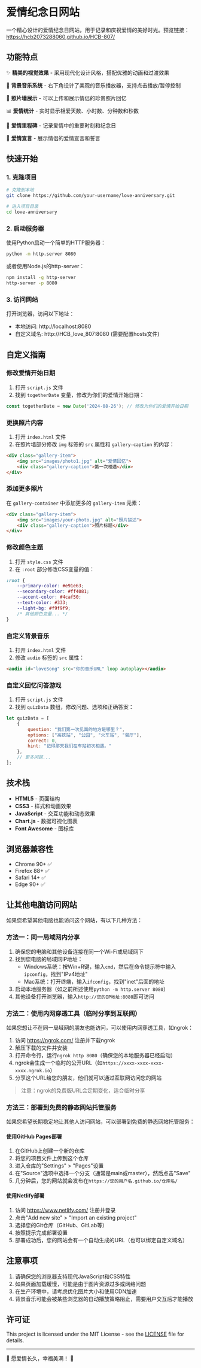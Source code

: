 # 爱情纪念日网站

一个精心设计的爱情纪念日网站，用于记录和庆祝爱情的美好时光。预览链接：https://hcb2073288060.github.io/HCB-807/

## 功能特点

✨ **精美的视觉效果** - 采用现代化设计风格，搭配优雅的动画和过渡效果

🎵 **背景音乐系统** - 右下角设计了美观的音乐播放器，支持点击播放/暂停控制

📸 **照片墙展示** - 可以上传和展示情侣的珍贵照片回忆

📊 **爱情统计** - 实时显示相爱天数、小时数、分钟数和秒数

🎁 **爱情里程碑** - 记录爱情中的重要时刻和纪念日

💖 **爱情宣言** - 展示情侣的爱情宣言和誓言

## 快速开始

### 1. 克隆项目

```bash
# 克隆到本地
git clone https://github.com/your-username/love-anniversary.git

# 进入项目目录
cd love-anniversary
```

### 2. 启动服务器

使用Python启动一个简单的HTTP服务器：

```bash
python -m http.server 8080
```

或者使用Node.js的http-server：

```bash
npm install -g http-server
http-server -p 8080
```

### 3. 访问网站

打开浏览器，访问以下地址：
- 本地访问: http://localhost:8080
- 自定义域名: http://HCB_love_807:8080 (需要配置hosts文件)

## 自定义指南

### 修改爱情开始日期

1. 打开 `script.js` 文件
2. 找到 `togetherDate` 变量，修改为你们的爱情开始日期：

```javascript
const togetherDate = new Date('2024-08-26'); // 修改为你们的爱情开始日期
```

### 更换照片内容

1. 打开 `index.html` 文件
2. 在照片墙部分修改 `img` 标签的 `src` 属性和 `gallery-caption` 的内容：

```html
<div class="gallery-item">
    <img src="images/photo1.jpg" alt="爱情回忆">
    <div class="gallery-caption">第一次相遇</div>
</div>
```

### 添加更多照片

在 `gallery-container` 中添加更多的 `gallery-item` 元素：

```html
<div class="gallery-item">
    <img src="images/your-photo.jpg" alt="照片描述">
    <div class="gallery-caption">照片标题</div>
</div>
```

### 修改颜色主题

1. 打开 `style.css` 文件
2. 在 `:root` 部分修改CSS变量的值：

```css
:root {
    --primary-color: #e91e63;
    --secondary-color: #ff4081;
    --accent-color: #4caf50;
    --text-color: #333;
    --light-bg: #f9f9f9;
    /* 其他颜色变量... */
}
```

### 自定义背景音乐

1. 打开 `index.html` 文件
2. 修改 `audio` 标签的 `src` 属性：

```html
<audio id="loveSong" src="你的音乐URL" loop autoplay></audio>
```

### 自定义回忆问答游戏

1. 打开 `script.js` 文件
2. 找到 `quizData` 数组，修改问题、选项和正确答案：

```javascript
let quizData = [
    {
        question: "我们第一次见面的地方是哪里？",
        options: ["高铁站", "公园", "火车站", "餐厅"],
        correct: 0,
        hint: "记得那天我们在车站初次相遇。"
    },
    // 更多问题...
];
```

## 技术栈

- **HTML5** - 页面结构
- **CSS3** - 样式和动画效果
- **JavaScript** - 交互功能和动态效果
- **Chart.js** - 数据可视化图表
- **Font Awesome** - 图标库

## 浏览器兼容性

- Chrome 90+ ✅
- Firefox 88+ ✅
- Safari 14+ ✅
- Edge 90+ ✅

## 让其他电脑访问网站

如果您希望其他电脑也能访问这个网站，有以下几种方法：

### 方法一：同一局域网内分享

1. 确保您的电脑和其他设备连接在同一个Wi-Fi或局域网下
2. 找到您电脑的局域网IP地址：
   - Windows系统：按Win+R键，输入`cmd`，然后在命令提示符中输入`ipconfig`，找到"IPv4地址"
   - Mac系统：打开终端，输入`ifconfig`，找到"inet"后面的地址
3. 启动本地服务器（如之前所述使用`python -m http.server 8080`）
4. 其他设备打开浏览器，输入`http://您的IP地址:8080`即可访问

### 方法二：使用内网穿透工具（临时分享到互联网）

如果您想让不在同一局域网的朋友也能访问，可以使用内网穿透工具，如ngrok：

1. 访问 https://ngrok.com/ 注册并下载ngrok
2. 解压下载的文件并安装
3. 打开命令行，运行`ngrok http 8080`（确保您的本地服务器已经启动）
4. ngrok会生成一个临时的公开URL（如`https://xxxx-xxxx-xxxx-xxxx.ngrok.io`）
5. 分享这个URL给您的朋友，他们就可以通过互联网访问您的网站

> 注意：ngrok的免费版URL会定期变化，适合临时分享

### 方法三：部署到免费的静态网站托管服务

如果您希望长期稳定地让其他人访问网站，可以部署到免费的静态网站托管服务：

#### 使用GitHub Pages部署

1. 在GitHub上创建一个新的仓库
2. 将您的项目文件上传到这个仓库
3. 进入仓库的"Settings" > "Pages"设置
4. 在"Source"选项中选择一个分支（通常是main或master），然后点击"Save"
5. 几分钟后，您的网站就会发布在`https://您的用户名.github.io/仓库名/`

#### 使用Netlify部署

1. 访问 https://www.netlify.com/ 注册并登录
2. 点击"Add new site" > "Import an existing project"
3. 选择您的Git仓库（GitHub、GitLab等）
4. 按照提示完成部署设置
5. 部署成功后，您的网站会有一个自动生成的URL（也可以绑定自定义域名）

## 注意事项

1. 请确保您的浏览器支持现代JavaScript和CSS特性
2. 如果页面加载缓慢，可能是由于图片资源过多或网络问题
3. 在生产环境中，请考虑优化图片大小和使用CDN加速
4. 背景音乐可能会被某些浏览器的自动播放策略阻止，需要用户交互后才能播放

## 许可证

This project is licensed under the MIT License - see the [LICENSE](LICENSE) file for details.

---

💖 愿爱情长久，幸福美满！ 💖
